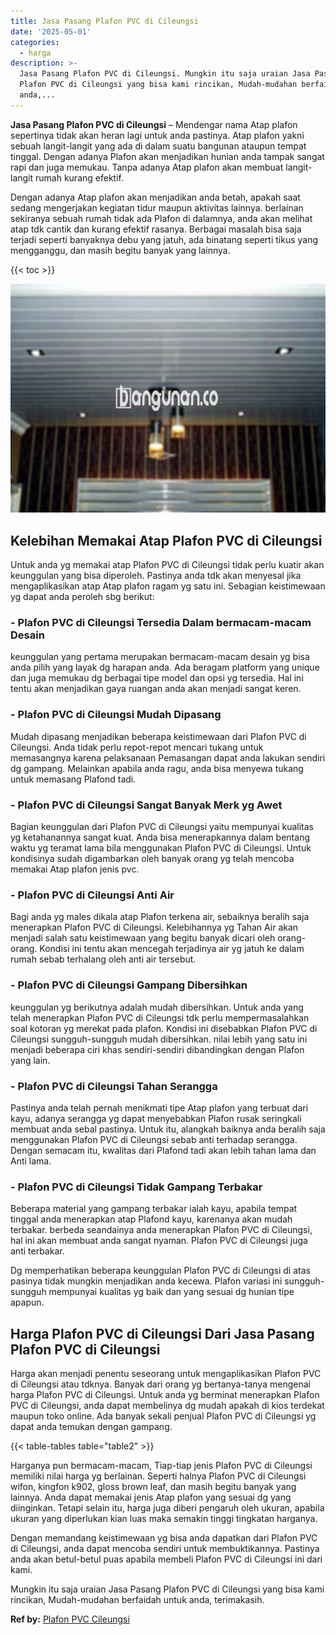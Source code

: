 ```yaml
---
title: Jasa Pasang Plafon PVC di Cileungsi
date: '2025-05-01'
categories:
  - harga
description: >-
  Jasa Pasang Plafon PVC di Cileungsi. Mungkin itu saja uraian Jasa Pasang
  Plafon PVC di Cileungsi yang bisa kami rincikan, Mudah-mudahan berfaidah untuk
  anda,...
---
```


**Jasa Pasang Plafon PVC di Cileungsi** – Mendengar nama Atap plafon sepertinya tidak akan heran lagi untuk anda pastinya. Atap plafon yakni sebuah langit-langit yang ada di dalam suatu bangunan ataupun tempat tinggal. Dengan adanya Plafon akan menjadikan hunian anda tampak sangat rapi dan juga memukau. Tanpa adanya Atap plafon akan membuat langit-langit rumah kurang efektif.

Dengan adanya Atap plafon akan menjadikan anda betah, apakah saat sedang mengerjakan kegiatan tidur maupun aktivitas lainnya. berlainan sekiranya sebuah rumah tidak ada Plafon di dalamnya, anda akan melihat atap tdk cantik dan kurang efektif rasanya. Berbagai masalah bisa saja terjadi seperti banyaknya debu yang jatuh, ada binatang seperti tikus yang mengganggu, dan masih begitu banyak yang lainnya.

{{< toc >}}

![Jasa Pasang Plafon PVC di Cileungsi](/images/flafond-pvc-murah15.png)

## Kelebihan Memakai Atap Plafon PVC di Cileungsi

Untuk anda yg memakai atap Plafon PVC di Cileungsi tidak perlu kuatir akan keunggulan yang bisa diperoleh. Pastinya anda tdk akan menyesal jika mengaplikasikan atap Atap plafon ragam yg satu ini. Sebagian keistimewaan yg dapat anda peroleh sbg berikut:

### \- Plafon PVC di Cileungsi Tersedia Dalam bermacam-macam Desain

keunggulan yang pertama merupakan bermacam-macam desain yg bisa anda pilih yang layak dg harapan anda. Ada beragam platform yang unique dan juga memukau dg berbagai tipe model dan opsi yg tersedia. Hal ini tentu akan menjadikan gaya ruangan anda akan menjadi sangat keren.

### \- Plafon PVC di Cileungsi Mudah Dipasang

Mudah dipasang menjadikan beberapa keistimewaan dari Plafon PVC di Cileungsi. Anda tidak perlu repot-repot mencari tukang untuk memasangnya karena pelaksanaan Pemasangan dapat anda lakukan sendiri dg gampang. Melainkan apabila anda ragu, anda bisa menyewa tukang untuk memasang Plafond tadi.

### \- Plafon PVC di Cileungsi Sangat Banyak Merk yg Awet

Bagian keunggulan dari Plafon PVC di Cileungsi yaitu mempunyai kualitas yg ketahanannya sangat kuat. Anda bisa menerapkannya dalam bentang waktu yg teramat lama bila menggunakan Plafon PVC di Cileungsi. Untuk kondisinya sudah digambarkan oleh banyak orang yg telah mencoba memakai Atap plafon jenis pvc.

### \- Plafon PVC di Cileungsi Anti Air

Bagi anda yg males dikala atap Plafon terkena air, sebaiknya beralih saja menerapkan Plafon PVC di Cileungsi. Kelebihannya yg Tahan Air akan menjadi salah satu keistimewaan yang begitu banyak dicari oleh orang-orang. Kondisi ini tentu akan mencegah terjadinya air yg jatuh ke dalam rumah sebab terhalang oleh anti air tersebut.

### \- Plafon PVC di Cileungsi Gampang Dibersihkan

keunggulan yg berikutnya adalah mudah dibersihkan. Untuk anda yang telah menerapkan Plafon PVC di Cileungsi tdk perlu mempermasalahkan soal kotoran yg merekat pada plafon. Kondisi ini disebabkan Plafon PVC di Cileungsi sungguh-sungguh mudah dibersihkan. nilai lebih yang satu ini menjadi beberapa ciri khas sendiri-sendiri dibandingkan dengan Plafon yang lain.

### \- Plafon PVC di Cileungsi Tahan Serangga

Pastinya anda telah pernah menikmati tipe Atap plafon yang terbuat dari kayu, adanya serangga yg dapat menyebabkan Plafon rusak seringkali membuat anda sebal pastinya. Untuk itu, alangkah baiknya anda beralih saja menggunakan Plafon PVC di Cileungsi sebab anti terhadap serangga. Dengan semacam itu, kwalitas dari Plafond tadi akan lebih tahan lama dan Anti lama.

### \- Plafon PVC di Cileungsi Tidak Gampang Terbakar

Beberapa material yang gampang terbakar ialah kayu, apabila tempat tinggal anda menerapkan atap Plafond kayu, karenanya akan mudah terbakar. berbeda seandainya anda menerapkan Plafon PVC di Cileungsi, hal ini akan membuat anda sangat nyaman. Plafon PVC di Cileungsi juga anti terbakar.

Dg memperhatikan beberapa keunggulan Plafon PVC di Cileungsi di atas pasinya tidak mungkin menjadikan anda kecewa. Plafon variasi ini sungguh-sungguh mempunyai kualitas yg baik dan yang sesuai dg hunian tipe apapun.

## Harga Plafon PVC di Cileungsi Dari Jasa Pasang Plafon PVC di Cileungsi

Harga akan menjadi penentu seseorang untuk mengaplikasikan Plafon PVC di Cileungsi atau tdknya. Banyak dari orang yg bertanya-tanya mengenai harga Plafon PVC di Cileungsi. Untuk anda yg berminat menerapkan Plafon PVC di Cileungsi, anda dapat membelinya dg mudah apakah di kios terdekat maupun toko online. Ada banyak sekali penjual Plafon PVC di Cileungsi yg dapat anda temukan dengan gampang.

{{< table-tables table="table2" >}}

Harganya pun bermacam-macam, Tiap-tiap jenis Plafon PVC di Cileungsi memiliki nilai harga yg berlainan. Seperti halnya Plafon PVC di Cileungsi wifon, kingfon k902, gloss brown leaf, dan masih begitu banyak yang lainnya. Anda dapat memakai jenis Atap plafon yang sesuai dg yang diinginkan. Tetapi selain itu, harga juga diberi pengaruh oleh ukuran, apabila ukuran yang diperlukan kian luas maka semakin tinggi tingkatan harganya.

Dengan memandang keistimewaan yg bisa anda dapatkan dari Plafon PVC di Cileungsi, anda dapat mencoba sendiri untuk membuktikannya. Pastinya anda akan betul-betul puas apabila membeli Plafon PVC di Cileungsi ini dari kami.

Mungkin itu saja uraian Jasa Pasang Plafon PVC di Cileungsi yang bisa kami rincikan, Mudah-mudahan berfaidah untuk anda, terimakasih.

**Ref by:** [Plafon PVC Cileungsi](https://id.wikipedia.org/wiki/Plafon)
